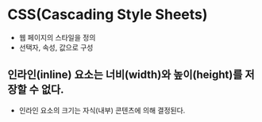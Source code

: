 # CSS(Cascading Style Sheets)

- 웹 페이지의 스타일을 정의
- 선택자, 속성, 값으로 구성

## 인라인(inline) 요소는 너비(width)와 높이(height)를 저장할 수 없다.

- 인라인 요소의 크기는 자식(내부) 콘텐츠에 의해 결정된다.
